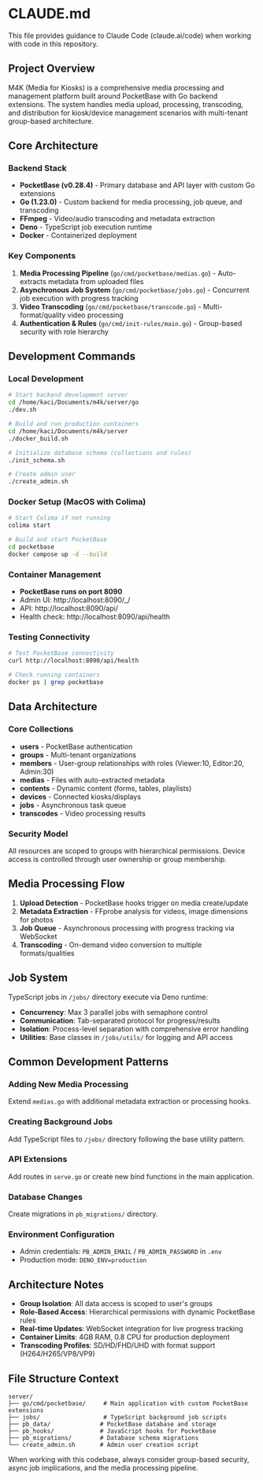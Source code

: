 # CLAUDE.md

This file provides guidance to Claude Code (claude.ai/code) when working with code in this repository.

## Project Overview

M4K (Media for Kiosks) is a comprehensive media processing and management platform built around PocketBase with Go backend extensions. The system handles media upload, processing, transcoding, and distribution for kiosk/device management scenarios with multi-tenant group-based architecture.

## Core Architecture

### Backend Stack
- **PocketBase (v0.28.4)** - Primary database and API layer with custom Go extensions
- **Go (1.23.0)** - Custom backend for media processing, job queue, and transcoding
- **FFmpeg** - Video/audio transcoding and metadata extraction
- **Deno** - TypeScript job execution runtime
- **Docker** - Containerized deployment

### Key Components
1. **Media Processing Pipeline** (`go/cmd/pocketbase/medias.go`) - Auto-extracts metadata from uploaded files
2. **Asynchronous Job System** (`go/cmd/pocketbase/jobs.go`) - Concurrent job execution with progress tracking
3. **Video Transcoding** (`go/cmd/pocketbase/transcode.go`) - Multi-format/quality video processing
4. **Authentication & Rules** (`go/cmd/init-rules/main.go`) - Group-based security with role hierarchy

## Development Commands

### Local Development
```bash
# Start backend development server
cd /home/kaci/Documents/m4k/server/go
./dev.sh

# Build and run production containers
cd /home/kaci/Documents/m4k/server
./docker_build.sh

# Initialize database schema (collections and rules)
./init_schema.sh

# Create admin user
./create_admin.sh
```

### Docker Setup (MacOS with Colima)
```bash
# Start Colima if not running
colima start

# Build and start PocketBase
cd pocketbase
docker compose up -d --build
```

### Container Management
- **PocketBase runs on port 8090**
- Admin UI: http://localhost:8090/_/
- API: http://localhost:8090/api/
- Health check: http://localhost:8090/api/health

### Testing Connectivity
```bash
# Test PocketBase connectivity
curl http://localhost:8090/api/health

# Check running containers
docker ps | grep pocketbase
```

## Data Architecture

### Core Collections
- **users** - PocketBase authentication
- **groups** - Multi-tenant organizations  
- **members** - User-group relationships with roles (Viewer:10, Editor:20, Admin:30)
- **medias** - Files with auto-extracted metadata
- **contents** - Dynamic content (forms, tables, playlists)
- **devices** - Connected kiosks/displays
- **jobs** - Asynchronous task queue
- **transcodes** - Video processing results

### Security Model
All resources are scoped to groups with hierarchical permissions. Device access is controlled through user ownership or group membership.

## Media Processing Flow

1. **Upload Detection** - PocketBase hooks trigger on media create/update
2. **Metadata Extraction** - FFprobe analysis for videos, image dimensions for photos
3. **Job Queue** - Asynchronous processing with progress tracking via WebSocket
4. **Transcoding** - On-demand video conversion to multiple formats/qualities

## Job System

TypeScript jobs in `/jobs/` directory execute via Deno runtime:
- **Concurrency**: Max 3 parallel jobs with semaphore control
- **Communication**: Tab-separated protocol for progress/results  
- **Isolation**: Process-level separation with comprehensive error handling
- **Utilities**: Base classes in `/jobs/utils/` for logging and API access

## Common Development Patterns

### Adding New Media Processing
Extend `medias.go` with additional metadata extraction or processing hooks.

### Creating Background Jobs  
Add TypeScript files to `/jobs/` directory following the base utility pattern.

### API Extensions
Add routes in `serve.go` or create new bind functions in the main application.

### Database Changes
Create migrations in `pb_migrations/` directory.

### Environment Configuration
- Admin credentials: `PB_ADMIN_EMAIL` / `PB_ADMIN_PASSWORD` in `.env`
- Production mode: `DENO_ENV=production`

## Architecture Notes

- **Group Isolation**: All data access is scoped to user's groups
- **Role-Based Access**: Hierarchical permissions with dynamic PocketBase rules
- **Real-time Updates**: WebSocket integration for live progress tracking
- **Container Limits**: 4GB RAM, 0.8 CPU for production deployment
- **Transcoding Profiles**: SD/HD/FHD/UHD with format support (H264/H265/VP8/VP9)

## File Structure Context

```
server/
├── go/cmd/pocketbase/     # Main application with custom PocketBase extensions
├── jobs/                  # TypeScript background job scripts
├── pb_data/              # PocketBase database and storage
├── pb_hooks/             # JavaScript hooks for PocketBase
├── pb_migrations/        # Database schema migrations
└── create_admin.sh       # Admin user creation script
```

When working with this codebase, always consider group-based security, async job implications, and the media processing pipeline.